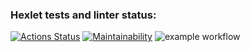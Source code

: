 ### Hexlet tests and linter status:
[![Actions Status](https://github.com/irvasikov/python-project-lvl1/workflows/hexlet-check/badge.svg)](https://github.com/irvasikov/python-project-lvl1/actions)
[![Maintainability](https://api.codeclimate.com/v1/badges/a99a88d28ad37a79dbf6/maintainability)](https://codeclimate.com/github/codeclimate/codeclimate/maintainability)
![example workflow](https://github.com/irvasikov/python-project-lvl1/tree/main/.github/workflows/makefile.yml/badge.svg)

